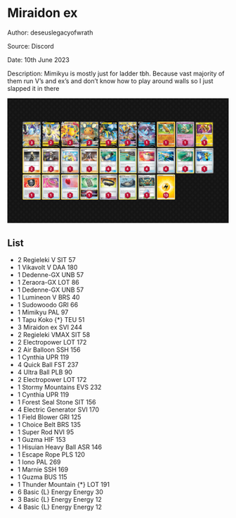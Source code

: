 # Miraidon ex

Author: deseuslegacyofwrath

Source: Discord

Date: 10th June 2023

Description: Mimikyu is mostly just for ladder tbh. Because vast majority of them run V’s and ex’s and don’t know how to play around walls so I just slapped it in there

![decklist](../../images/PAL/Miraidon%20ex/1-%20Miraidon%20ex.png)

## List

* 2 Regieleki V SIT 57
* 1 Vikavolt V DAA 180
* 1 Dedenne-GX UNB 57
* 1 Zeraora-GX LOT 86
* 1 Dedenne-GX UNB 57
* 1 Lumineon V BRS 40
* 1 Sudowoodo GRI 66
* 1 Mimikyu PAL 97
* 1 Tapu Koko {*} TEU 51
* 3 Miraidon ex SVI 244
* 2 Regieleki VMAX SIT 58
* 2 Electropower LOT 172
* 2 Air Balloon SSH 156
* 1 Cynthia UPR 119
* 4 Quick Ball FST 237
* 4 Ultra Ball PLB 90
* 2 Electropower LOT 172
* 1 Stormy Mountains EVS 232
* 1 Cynthia UPR 119
* 1 Forest Seal Stone SIT 156
* 4 Electric Generator SVI 170
* 1 Field Blower GRI 125
* 1 Choice Belt BRS 135
* 1 Super Rod NVI 95
* 1 Guzma HIF 153
* 1 Hisuian Heavy Ball ASR 146
* 1 Escape Rope PLS 120
* 1 Iono PAL 269
* 1 Marnie SSH 169
* 1 Guzma BUS 115
* 1 Thunder Mountain {*} LOT 191
* 6 Basic {L} Energy Energy 30
* 3 Basic {L} Energy Energy 12
* 4 Basic {L} Energy Energy 12
